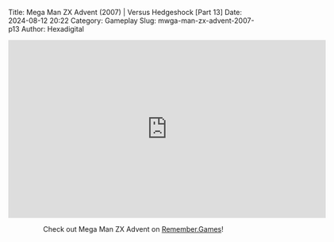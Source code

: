 Title: Mega Man ZX Advent (2007) | Versus Hedgeshock [Part 13]
Date: 2024-08-12 20:22
Category: Gameplay
Slug: mwga-man-zx-advent-2007-p13
Author: Hexadigital

<center><iframe src="https://www.youtube.com/embed/lvDJOj_aD7Y?feature=oembed" allow="accelerometer; autoplay; encrypted-media; gyroscope; picture-in-picture" width="640" height="360" frameborder="0"></iframe>

Check out Mega Man ZX Advent on [Remember.Games](https://remember.games/game/2294/mega-man-zx-advent/)!</center>